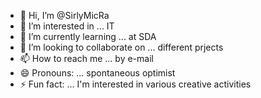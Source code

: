 - 👋 Hi, I’m @SirlyMicRa
- 👀 I’m interested in ... IT
- 🌱 I’m currently learning ... at SDA
- 💞️ I’m looking to collaborate on ... different prjects
- 📫 How to reach me ... by e-mail
- 😄 Pronouns: ... spontaneous optimist
- ⚡ Fun fact: ... I'm interested in various creative activities

<!---
SirlyMicRa/SirlyMicRa is a ✨ special ✨ repository because its `README.md` (this file) appears on your GitHub profile.
You can click the Preview link to take a look at your changes.
--->
